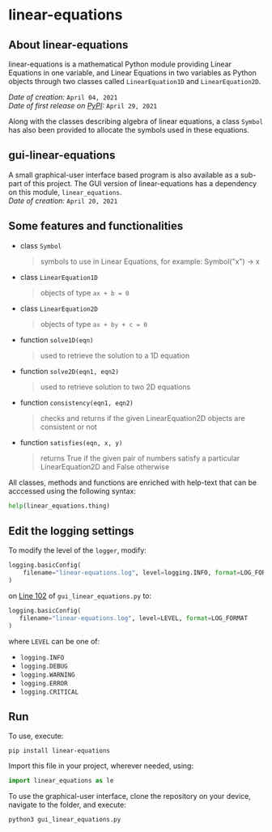 # linear-equations

## About linear-equations

linear-equations is a mathematical Python module providing Linear Equations in one variable, and Linear Equations in two variables as Python objects through two classes called `LinearEquation1D` and `LinearEquation2D`. 

*Date of creation:* `April 04, 2021` \
*Date of first release on [PyPI](https://pypi.org/):* `April 29, 2021`

Along with the classes describing algebra of linear equations, a class `Symbol` has also been provided to allocate the symbols used in these equations.

## gui-linear-equations

A small graphical-user interface based program is also available as a sub-part of this project. The GUI version of linear-equations has a dependency on this module, `linear_equations`. \
*Date of creation:* `April 20, 2021`

## Some features and functionalities

- class `Symbol`
    > symbols to use in Linear Equations, for example: Symbol("x") -> x
- class `LinearEquation1D`
    > objects of type `ax + b = 0`
- class `LinearEquation2D`
    > objects of type `ax + by + c = 0`
- function `solve1D(eqn)`
    > used to retrieve the solution to a 1D equation
- function `solve2D(eqn1, eqn2)`
    > used to retrieve solution to two 2D equations
- function `consistency(eqn1, eqn2)`
    > checks and returns if the given LinearEquation2D objects are consistent or not
- function `satisfies(eqn, x, y)`
    > returns True if the given pair of numbers satisfy a particular LinearEquation2D and False otherwise

All classes, methods and functions are enriched with help-text that can be acccessed using the following syntax:

```python
help(linear_equations.thing)
```

## Edit the logging settings

To modify the level of the `logger`, modify:

```python
logging.basicConfig(
    filename="linear-equations.log", level=logging.INFO, format=LOG_FORMAT
)
```

 on [Line 102](https://github.com/divyajeettt/linear-equations/blob/15c664e4bbe0d2c0eeba964eeaed4b1ac658c3b2/gui_linear_equations.py#L102) of `gui_linear_equations.py` to:
 
 ```python
logging.basicConfig(
    filename="linear-equations.log", level=LEVEL, format=LOG_FORMAT
)
 ```
 
 where `LEVEL` can be one of:
 - `logging.INFO`
 - `logging.DEBUG`
 - `logging.WARNING`
 - `logging.ERROR`
 - `logging.CRITICAL`

## Run

To use, execute:

```
pip install linear-equations
```

Import this file in your project, wherever needed, using:

```python
import linear_equations as le
```

To use the graphical-user interface, clone the repository on your device, navigate to the folder, and execute:

```
python3 gui_linear_equations.py
```
